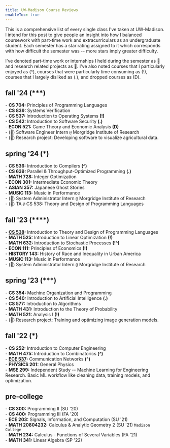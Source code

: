 ```yaml
---
title: UW-Madison Course Reviews
enableToc: true
---
```


This is a comprehensive list of every single class I've taken at UW-Madison. I intend for this post to give people an insight into how I balanced coursework with part-time work and extracurriculars as an undergraduate student. Each semester has a star rating assigned to it which corresponds with how difficult the semester was -- more stars imply greater difficulty. 

I've denoted part-time work or internships I held during the semester as 💼 and research related projects as 🔬. I've also noted courses that I particularly enjoyed as (^), courses that were particularly time consuming as (!), courses that I largely disliked as (.), and dropped courses as (D). 

<!-- ## overview
**CS:**  
\- 252: Intro to Computer Engineering  
\- 300: Programming II  
\- 354: Machine Organization \& Programming  
\- 400: Programming III  
\- 536: Compilers  
\- 537: Operating Systems  
\- 538: Programming Languages  
\- 540: Artificial Intelligence  
\- 542: Software Security  
\- 577: Algorithms  
\- 639: Parallel \& Throughput-Optimized Programming  
\- 704: Principles of Programming Languages  
\- 859: Systems Verification  

**MATH:**  
\- 234: Multivariable Calculus  
\- 341: Linear Algebra  
\- 431: Probability Theory  
\- 475: Combinatorics  
\- 521: Analysis I  
\- 525: Linear Optimization  
\- 632: Stochastic Processes  
\- 728: Integer Optimization

--- -->

## fall '24 (***)
\- **CS 704:** Principles of Programming Languages  
\- **CS 839:** Systems Verification  
\- **CS 537:** Introduction to Operating Systems **(!)**  
\- **CS 542:** Introduction to Software Security **(.)**  
\- **ECON 521:** Game Theory and Economic Analysis **(D)**  
\- (💼) Software Engineer Intern `@` Morgridge Institute of Research  
\- (🔬) Research project: Developing software to visualize agricultural data. 

## spring '24 (*)
\- **CS 536:** Introduction to Compilers **(^)**  
\- **CS 639:** Parallel & Throughput-Optimized Programming **(.)**  
\- **MATH 728:** Integer Optimization  
\- **ECON 301:** Intermediate Economic Theory  
\- **ASIAN 357:** Japanese Ghost Stories  
\- **MUSIC 113:** Music in Performance    
\- (💼) System Administrator Intern `@` Morgridge Institute of Research   
\- (💼) TA `@` CS 538: Theory and Design of Programming Languages

## fall '23 (\*\***)
\- **[CS 538](/cs538):** Introduction to Theory and Design of Programming Languages  
\- **MATH 525:** Introduction to Linear Optimization **(!)**  
\- **MATH 632:** Introduction to Stochastic Processes **(!^)**  
\- **ECON 111:** Principles of Economics **(!)**  
\- **HISTORY 143:** History of Race and Inequality in Urban America  
\- **MUSIC 113:** Music in Performance  
\- (💼) System Administrator Intern `@` Morgridge Institute of Research   

## spring '23 (***)
\- **CS 354:** Machine Organization and Programming  
\- **CS 540:** Introduction to Artificial Intelligence **(.)**  
\- **CS 577:** Introduction to Algorithms  
\- **MATH 431:** Introduction to the Theory of Probability  
\- **MATH 521:** Analysis I **(!)**  
\- (🔬) Research project: Training and optimizing image generation models. 

## fall '22 (*)
\- **CS 252:** Introduction to Computer Engineering  
\- **MATH 475:** Introduction to Combinatorics **(^)**  
\- **[ECE 537](/ece537):** Communication Networks **(^)**  
\- **PHYSICS 201:** General Physics  
\- **MSE 299:** Independent Study -- Machine Learning for Engineering Research. Basic ML workflow like cleaning data, training models, and optimization.

## pre-college
\- **CS 300:** Programming II (SU '20)  
\- **CS 400:** Programming III (FA '20)  
\- **ECE 203:** Signals, Information, and Computation (SU '21)  
\- **MATH 20804232:** Calculus & Analytic Geometry 2 (SU '21) `Madison College`  
\- **MATH 234:** Calculus - Functions of Several Variables (FA '21)  
\- **MATH 341:** Linear Algebra (SP '22)
